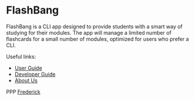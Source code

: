 # FlashBang

FlashBang is a CLI app designed to provide students with a smart way of studying for their modules. The app will manage a limited number of flashcards for a small number of modules, optimized for users who prefer a CLI.

Useful links:
* [User Guide](UserGuide.md)
* [Developer Guide](DeveloperGuide.md)
* [About Us](AboutUs.md)

PPP
[Frederick](./team/frederickemerson.md)
